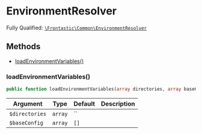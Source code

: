 #  EnvironmentResolver

Fully Qualified: [`\Frontastic\Common\EnvironmentResolver`](../../src/php/EnvironmentResolver.php)




## Methods

* [loadEnvironmentVariables()](#loadEnvironmentVariables)


### loadEnvironmentVariables()


```php
public function loadEnvironmentVariables(array directories, array baseConfig = []): void
```






Argument|Type|Default|Description
--------|----|-------|-----------
`$directories`|`array`|``|
`$baseConfig`|`array`|`[]`|

